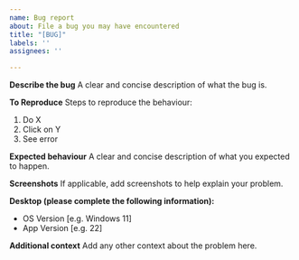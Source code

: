 ```yaml
---
name: Bug report
about: File a bug you may have encountered
title: "[BUG]"
labels: ''
assignees: ''

---
```


**Describe the bug**
A clear and concise description of what the bug is.

**To Reproduce**
Steps to reproduce the behaviour:
1. Do X
2. Click on Y
4. See error

**Expected behaviour**
A clear and concise description of what you expected to happen.

**Screenshots**
If applicable, add screenshots to help explain your problem.

**Desktop (please complete the following information):**
 - OS Version [e.g. Windows 11]
 - App Version [e.g. 22]

**Additional context**
Add any other context about the problem here.
